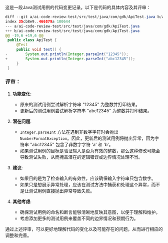这是一段Java测试用例的代码变更记录。以下是代码的具体内容及其评审：

```java
diff --git a/ai-code-review-test/src/test/java/com/gdk/ApiTest.java b/ai-code-review-test/src/test/java/com/gdk/ApiTest.java
index 35cb8e9..466879a 100644
--- a/ai-code-review-test/src/test/java/com/gdk/ApiTest.java
+++ b/ai-code-review-test/src/test/java/com/gdk/ApiTest.java
@@ -19,6 +19,6 @@
 public class ApiTest {
     @Test
     public void test() {
-        System.out.println(Integer.parseInt("12345"));
+        System.out.println(Integer.parseInt("abc12345"));
     }
 }
```

### 评审：
1. **功能变化**:
   - 原来的测试用例尝试解析字符串 "12345" 为整数并打印结果。
   - 更新后的测试用例尝试解析字符串 "abc12345" 为整数并打印结果。

2. **潜在问题**:
   - `Integer.parseInt` 方法在遇到非数字字符时会抛出 `NumberFormatException`。因此，更新后的测试用例将抛出异常，因为字符串 "abc12345" 包含了非数字字符 'a' 和 'b'。
   - 如果测试用例的目标是验证输入是否为有效的整数，那么这种修改可能会导致测试失败，从而掩盖潜在的逻辑错误或边界情况处理不当。

3. **建议**:
   - 如果目的是为了检查输入的有效性，应该确保输入字符串只包含数字。
   - 如果只是想展示异常处理，应该在测试方法中捕获和处理这个异常，而不是让测试用例直接抛出异常导致失败。

4. **其他考虑**:
   - 确保测试用例的命名和断言能够清晰地反映其意图，以便于理解和维护。
   - 考虑添加更多的测试用例来覆盖不同的边界情况和预期行为。

通过上述评审，可以更好地理解代码的变化以及可能存在的问题，从而进行相应的调整和完善。
